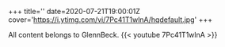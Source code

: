 +++
title=''
date=2020-07-21T19:00:01Z
cover='https://i.ytimg.com/vi/7Pc41T1wlnA/hqdefault.jpg'
+++

All content belongs to GlennBeck.
{{< youtube 7Pc41T1wlnA >}}
